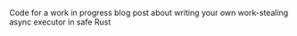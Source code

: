 Code for a work in progress blog post about writing your own work-stealing async executor in safe Rust
